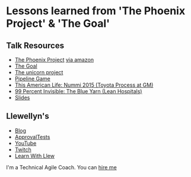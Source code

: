 # Lessons learned from 'The Phoenix Project' & 'The Goal'

## Talk Resources

* [The Phoenix Project](https://itrevolution.com/book/the-phoenix-project/) [via amazon](https://www.amazon.com/dp/B00VATFAMI)
* [The Goal](https://www.amazon.com/dp/B00IFGGDA2)
* [The unicorn project](https://itrevolution.com/the-unicorn-project/)
* [Pipeline Game](https://www.praqma.com/stories/pipeline-card-game/)
* [This American Life: Nummi 2015 (Toyota Process at GM) ](http://www.thisamericanlife.org/radio-archives/episode/561/nummi-2015)
* [99 Percent Invisible: The Blue Yarn (Lean Hospitals) ](http://99percentinvisible.org/episode/episode-30-the-blue-yarn-download-embed-share/)
* [Slides](https://github.com/isidore/Talks/blob/master/Slides/Lessons%20learned%20from%20The%20Phoenix%20Project%20and%20The%20Goal.pptx?raw=true)


## Llewellyn's <!-- include: llewellyn.md -->

* [Blog](http://llewellynfalco.blogspot.com/)
* [ApprovalTests](https://github.com/approvals/)
* [YouTube](https://www.youtube.com/user/isidoreus/videos)
* [Twitch](https://www.twitch.tv/llewellynfalco)
* [Learn With Llew](https://github.com/LearnWithLlew)

I'm a Technical Agile Coach. You can [hire me](http://llewellynfalco.blogspot.com/p/hire-me.html)
 <!-- endInclude -->
